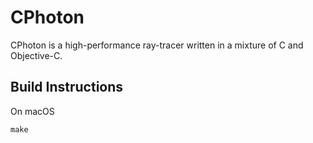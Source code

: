 CPhoton
=======

CPhoton is a high-performance ray-tracer written in a mixture of C and Objective-C.

Build Instructions
------------------
On macOS
```
make
```
